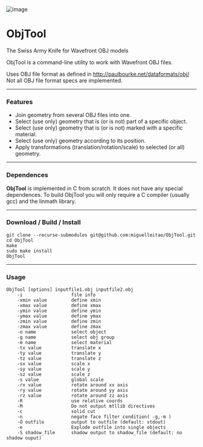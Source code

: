 ![image](https://travis-ci.org/miguelleitao/pipeline.svg?branch=master "Linux Build Status") 
# ObjTool
The Swiss Army Knife for Wavefront OBJ models

ObjTool is a command-line utility to work with Wavefront OBJ files.

Uses OBJ file format as defined in http://paulbourke.net/dataformats/obj/
Not all OBJ file format specs are implemented.

_________
### Features
* Join geometry from several OBJ files into one.
* Select (use only) geometry that is (or is not) part of a specific object.
* Select (use only) geometry that is (or is not) marked with a specific material.
* Select (use only) geometry according to its position.
* Apply transformations (translation/rotation/scale) to selected (or all) geometry.

_________
### Dependences
**ObjTool** is implemented in C from scratch. It does not have any special dependences.
To build ObjTool you will only require a C compiler (usually gcc) and the linmath library.

_________
### Download / Build / Install

    git clone --recurse-submodules git@github.com:miguelleitao/ObjTool.git
    cd ObjTool
    make
    sudo make install
    ObjTool

_________
### Usage
```
ObjTool [options] inputfile1.obj inputfile2.obj
    -i                  file info
    -xmin value         define xmin
    -xmax value         define xmax
    -ymin value         define ymin
    -ymax value         define ymax
    -zmin value         define zmin
    -zmax value         define zmax
    -o name             select object
    -g name 	        select obj group
    -m name             select material
    -tx value	        translate x
    -ty value	        translate y
    -tz value	        translate z
    -sx value	        scale x
    -sy value	        scale y
    -sz value	        scale z
    -s value	        global scale
    -rx value	        rotate around xx axis
    -ry value	        rotate around yy axis
    -rz value	        rotate around zz axis
    -R                  use relative coords    
    -M	                Do not output mtllib directives
    -c                  solid cut
    -n                  negate face filter condition( -g,-m )
    -O outfile          output to outfile (default: stdout)
    -e                  Explode outfile into single objects
    -S shadow_file      shadow output to shadow_file (default: no shadow ouput)
```
